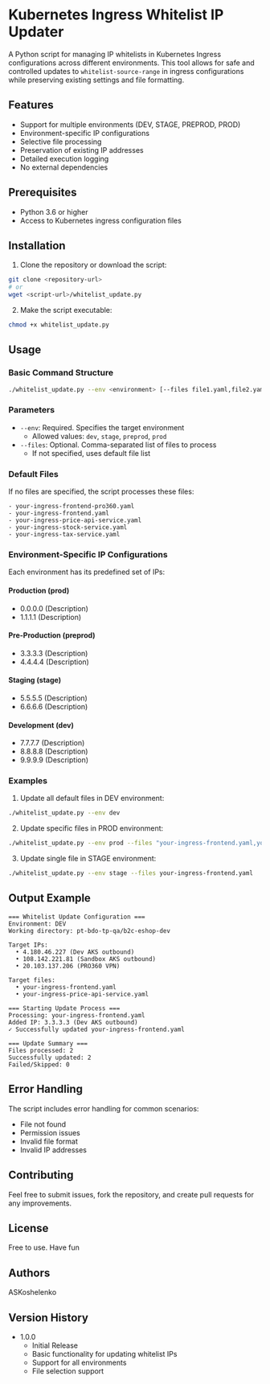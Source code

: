 # Kubernetes Ingress Whitelist IP Updater

A Python script for managing IP whitelists in Kubernetes Ingress configurations across different environments. This tool allows for safe and controlled updates to `whitelist-source-range` in ingress configurations while preserving existing settings and file formatting.

## Features

- Support for multiple environments (DEV, STAGE, PREPROD, PROD)
- Environment-specific IP configurations
- Selective file processing
- Preservation of existing IP addresses
- Detailed execution logging
- No external dependencies

## Prerequisites

- Python 3.6 or higher
- Access to Kubernetes ingress configuration files

## Installation

1. Clone the repository or download the script:
```bash
git clone <repository-url>
# or
wget <script-url>/whitelist_update.py
```

2. Make the script executable:
```bash
chmod +x whitelist_update.py
```

## Usage

### Basic Command Structure

```bash
./whitelist_update.py --env <environment> [--files file1.yaml,file2.yaml]
```

### Parameters

- `--env`: Required. Specifies the target environment
  - Allowed values: `dev`, `stage`, `preprod`, `prod`
- `--files`: Optional. Comma-separated list of files to process
  - If not specified, uses default file list

### Default Files

If no files are specified, the script processes these files:
```
- your-ingress-frontend-pro360.yaml
- your-ingress-frontend.yaml
- your-ingress-price-api-service.yaml
- your-ingress-stock-service.yaml
- your-ingress-tax-service.yaml
```

### Environment-Specific IP Configurations

Each environment has its predefined set of IPs:

#### Production (prod)
- 0.0.0.0 (Description)
- 1.1.1.1 (Description)

#### Pre-Production (preprod)
- 3.3.3.3 (Description)
- 4.4.4.4 (Description)

#### Staging (stage)
- 5.5.5.5 (Description)
- 6.6.6.6 (Description)

#### Development (dev)
- 7.7.7.7 (Description)
- 8.8.8.8 (Description)
- 9.9.9.9 (Description)

### Examples

1. Update all default files in DEV environment:
```bash
./whitelist_update.py --env dev
```

2. Update specific files in PROD environment:
```bash
./whitelist_update.py --env prod --files "your-ingress-frontend.yaml,your-ingress-price-api-service.yaml"
```

3. Update single file in STAGE environment:
```bash
./whitelist_update.py --env stage --files your-ingress-frontend.yaml
```


## Output Example

```
=== Whitelist Update Configuration ===
Environment: DEV
Working directory: pt-bdo-tp-qa/b2c-eshop-dev

Target IPs:
  • 4.180.46.227 (Dev AKS outbound)
  • 108.142.221.81 (Sandbox AKS outbound)
  • 20.103.137.206 (PRO360 VPN)

Target files:
  • your-ingress-frontend.yaml
  • your-ingress-price-api-service.yaml

=== Starting Update Process ===
Processing: your-ingress-frontend.yaml
Added IP: 3.3.3.3 (Dev AKS outbound)
✓ Successfully updated your-ingress-frontend.yaml

=== Update Summary ===
Files processed: 2
Successfully updated: 2
Failed/Skipped: 0
```

## Error Handling

The script includes error handling for common scenarios:
- File not found
- Permission issues
- Invalid file format
- Invalid IP addresses

## Contributing

Feel free to submit issues, fork the repository, and create pull requests for any improvements.

## License

Free to use. Have fun

## Authors

ASKoshelenko 

## Version History

- 1.0.0
  - Initial Release
  - Basic functionality for updating whitelist IPs
  - Support for all environments
  - File selection support